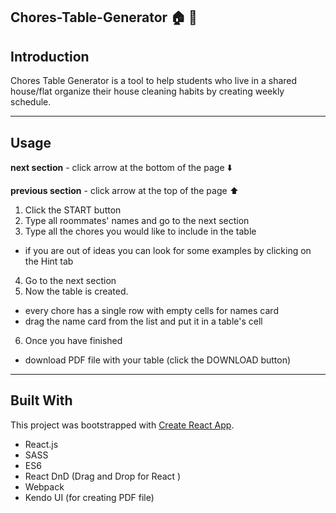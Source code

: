 ## Chores-Table-Generator :house: :memo:

## Introduction

Chores Table Generator is a tool to help students who live in a shared house/flat organize their house cleaning habits by creating weekly schedule.

----
## Usage

**next section** - click arrow at the bottom of the page :arrow_down:

**previous section** - click arrow at the top of the page :arrow_up:

1. Click the START button
2. Type all roommates' names and go to the next section
3. Type all the chores you would like to include in the table
 + if you are out of ideas you can look for some examples by clicking on the Hint tab
4. Go to the next section 
5. Now the table is created. 
 + every chore has a single row with empty cells for names card
 + drag the name card from the list and put it in a table's cell
6. Once you have finished 
 + download PDF file with your table (click the DOWNLOAD button)

----
## Built With
This project was bootstrapped with [Create React App](https://github.com/facebookincubator/create-react-app).


+ React.js
+ SASS
+ ES6
+ React DnD (Drag and Drop for React
)
+ Webpack
+ Kendo UI (for creating PDF file)
